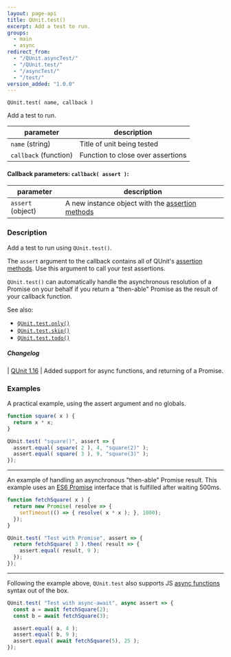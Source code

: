 ```yaml
---
layout: page-api
title: QUnit.test()
excerpt: Add a test to run.
groups:
  - main
  - async
redirect_from:
  - "/QUnit.asyncTest/"
  - "/QUnit.test/"
  - "/asyncTest/"
  - "/test/"
version_added: "1.0.0"
---
```


`QUnit.test( name, callback )`

Add a test to run.

| parameter | description |
|-----------|-------------|
| `name` (string) | Title of unit being tested |
| `callback` (function) | Function to close over assertions |

#### Callback parameters: `callback( assert )`:

| parameter | description |
|-----------|-------------|
| `assert` (object) | A new instance object with the [assertion methods](../assert/index.md) |

### Description

Add a test to run using `QUnit.test()`.

The `assert` argument to the callback contains all of QUnit's [assertion methods](../assert/index.md). Use this argument to call your test assertions.

`QUnit.test()` can automatically handle the asynchronous resolution of a Promise on your behalf if you return a "then-able" Promise as the result of your callback function.

See also:
* [`QUnit.test.only()`](./test.only.md)
* [`QUnit.test.skip()`](./test.skip.md)
* [`QUnit.test.todo()`](./test.todo.md)


##### Changelog

| [QUnit 1.16](https://github.com/qunitjs/qunit/releases/tag/1.16.0) | Added support for async functions, and returning of a Promise.


### Examples

A practical example, using the assert argument and no globals.

```js
function square( x ) {
  return x * x;
}

QUnit.test( "square()", assert => {
  assert.equal( square( 2 ), 4, "square(2)" );
  assert.equal( square( 3 ), 9, "square(3)" );
});
```

---

An example of handling an asynchronous "then-able" Promise result. This example uses an [ES6 Promise][] interface that is fulfilled after waiting 500ms.

[ES6 Promise]: https://developer.mozilla.org/en-US/docs/Web/JavaScript/Reference/Global_Objects/Promise

```js
function fetchSquare( x ) {
  return new Promise( resolve => {
    setTimeout(() => { resolve( x * x ); }, 1000);
  });
}

QUnit.test( "Test with Promise", assert => {
  return fetchSquare( 3 ).then( result => {
    assert.equal( result, 9 );
  });
});
```

---

Following the example above, `QUnit.test` also supports JS [async functions][] syntax out of the box.

[async functions]: https://developer.mozilla.org/en-US/docs/Web/JavaScript/Reference/Statements/async_function

```js
QUnit.test( "Test with async-await", async assert => {
  const a = await fetchSquare(2);
  const b = await fetchSquare(3);

  assert.equal( a, 4 );
  assert.equal( b, 9 );
  assert.equal( await fetchSquare(5), 25 );
});
```
